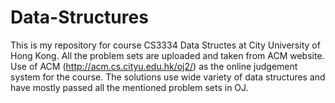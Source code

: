 # Data-Structures
 
 This is my repository for course CS3334 Data Structes at City University of Hong Kong. All the problem sets are uploaded and taken from ACM website. Use of ACM (http://acm.cs.cityu.edu.hk/oj2/) as the online judgement system for the course. The solutions use wide variety of data structures and have mostly passed all the mentioned problem sets in OJ. 
